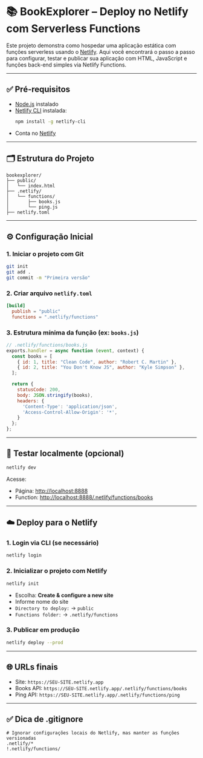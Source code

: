 # 📚 BookExplorer – Deploy no Netlify com Serverless Functions

Este projeto demonstra como hospedar uma aplicação estática com funções serverless usando o [Netlify](https://www.netlify.com/). Aqui você encontrará o passo a passo para configurar, testar e publicar sua aplicação com HTML, JavaScript e funções back-end simples via Netlify Functions.

---

## ✅ Pré-requisitos

- [Node.js](https://nodejs.org) instalado
- [Netlify CLI](https://docs.netlify.com/cli/get-started/) instalada:
  ```bash
  npm install -g netlify-cli
  ```
- Conta no [Netlify](https://app.netlify.com/)

---

## 🗂️ Estrutura do Projeto

```
bookexplorer/
├── public/
│   └── index.html
├── .netlify/
│   └── functions/
│       ├── books.js
│       └── ping.js
├── netlify.toml
```

---

## ⚙️ Configuração Inicial

### 1. Iniciar o projeto com Git

```bash
git init
git add .
git commit -m "Primeira versão"
```

### 2. Criar arquivo `netlify.toml`

```toml
[build]
  publish = "public"
  functions = ".netlify/functions"
```

### 3. Estrutura mínima da função (ex: `books.js`)

```js
// .netlify/functions/books.js
exports.handler = async function (event, context) {
  const books = [
    { id: 1, title: "Clean Code", author: "Robert C. Martin" },
    { id: 2, title: "You Don't Know JS", author: "Kyle Simpson" },
  ];

  return {
    statusCode: 200,
    body: JSON.stringify(books),
    headers: {
      'Content-Type': 'application/json',
      'Access-Control-Allow-Origin': '*',
    }
  };
};
```

---

## 🧪 Testar localmente (opcional)

```bash
netlify dev
```

Acesse:

- Página: [http://localhost:8888](http://localhost:8888)
- Function: [http://localhost:8888/.netlify/functions/books](http://localhost:8888/.netlify/functions/books)

---

## ☁️ Deploy para o Netlify

### 1. Login via CLI (se necessário)

```bash
netlify login
```

### 2. Inicializar o projeto com Netlify

```bash
netlify init
```

- Escolha: **Create & configure a new site**
- Informe nome do site
- `Directory to deploy:` → `public`
- `Functions folder:` → `.netlify/functions`

### 3. Publicar em produção

```bash
netlify deploy --prod
```

---

## 🌐 URLs finais

- Site: `https://SEU-SITE.netlify.app`
- Books API: `https://SEU-SITE.netlify.app/.netlify/functions/books`
- Ping API: `https://SEU-SITE.netlify.app/.netlify/functions/ping`

---

## ✅ Dica de .gitignore

```gitignore
# Ignorar configurações locais do Netlify, mas manter as funções versionadas
.netlify/*
!.netlify/functions/
```
